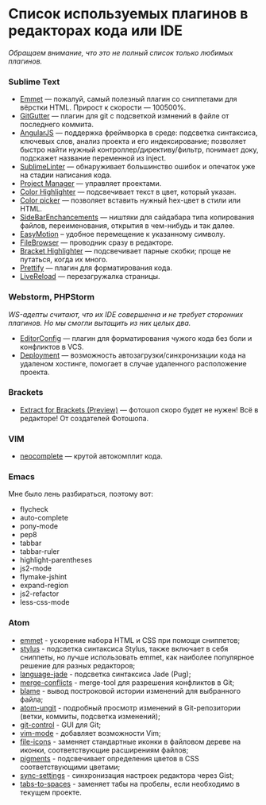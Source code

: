 # Список используемых плагинов в редакторах кода или IDE

_Обращаем внимание, что это не полный список только любимых плагинов._

### Sublime Text

- [Emmet](http://emmet.io) — пожалуй, самый полезный плагин со сниппетами для вёрстки HTML. Прирост к скорости — 100500%.
- [GitGutter](https://github.com/jisaacks/GitGutter) — плагин для git с подсветкой измнений в файле от последнего коммита.
- [AngularJS](https://github.com/angular-ui/AngularJS-sublime-package) — поддержка фреймворка в среде: подсветка синтаксиса, ключевых слов, анализ проекта и его индексирование; позволяет быстро найти нужный контроллер/директиву/фильтр, понимает доку, подскажет название переменной из inject.
- [SublimeLinter](http://www.sublimelinter.com/en/latest/) — обнаруживает большинство ошибок и опечаток  уже на стадии написания кода.
- [Project Manager](https://github.com/randy3k/Project-Manager) — управляет проектами.
- [Color Highlighter](https://github.com/Monnoroch/ColorHighlighter) — подсвечивает текст в цвет, который указан.
- [Color picker](http://weslly.github.io/ColorPicker/) — позволяет вставить нужный hex-цвет в стили или HTML.
- [SideBarEnchancements](https://github.com/titoBouzout/SideBarEnhancements) —  ништяки для сайдабара типа копирования файлов, переименования, открытия в чем-нибудь и так далее.
- [EasyMotion](https://github.com/tednaleid/sublime-EasyMotion) – удобное перемещение к указанному символу.
- [FileBrowser](https://github.com/aziz/SublimeFileBrowser) — проводник сразу в редакторе.
- [Bracket Highlighter](https://github.com/facelessuser/BracketHighlighter) — подсвечивает парные скобки; проще не путаться, когда их много.
- [Prettify](https://github.com/victorporof/Sublime-HTMLPrettify) — плагин для форматирования кода.
- [LiveReload](https://github.com/dz0ny/LiveReload-sublimetext2) — перезагружалка страницы.


### Webstorm, PHPStorm

_WS-адепты считают, что их IDE совершенна и не требует сторонних плагинов. Но мы смогли вытащить из них целых два._

- [EditorConfig](http://editorconfig.org) — плагин для форматирования чужого кода без боли и конфликтов в VCS.
- [Deployment](https://www.jetbrains.com/webstorm/help/deployment.html) — возможность автозагрузки/синхронизации кода на удаленом хостинге, помогает в случае удаленного расположение проекта.


### Brackets

- [Extract for Brackets (Preview)](https://github.com/adobe/brackets) — фотошоп скоро будет не нужен! Всё в редакторе! От создателей Фотошопа.

### VIM

- [neocomplete](https://github.com/Shougo/neocomplete.vim) — крутой автокомплит кода.

### Emacs

Мне было лень разбираться, поэтому вот:
- flycheck
- auto-complete
- pony-mode
- pep8
- tabbar
- tabbar-ruler
- highlight-parentheses
- js2-mode
- flymake-jshint
- expand-region
- js2-refactor
- less-css-mode

### Atom
- [emmet](https://atom.io/packages/emmet) - ускорение набора HTML и CSS при помощи сниппетов;
- [stylus](https://atom.io/packages/Stylus) - подсветка синтаксиса Stylus, также включает в себя сниппеты, но лучше использовать emmet, как наиболее популярное решение для разных редакторов;
- [language-jade](https://atom.io/packages/language-jade) - подсветка синтаксиса Jade (Pug);
- [merge-conflicts](https://atom.io/packages/merge-conflicts) - merge-tool для разрешения конфликтов в Git;
- [blame](https://atom.io/packages/blame) - вывод построковой истории изменений для выбранного файла;
- [atom-ungit](https://atom.io/packages/atom-ungit) - подробный просмотр изменений в Git-репозитории (ветки, коммиты, подсветка изменений);
- [git-control](https://atom.io/packages/git-control) - GUI для Git;
- [vim-mode](https://atom.io/packages/vim-mode) - добавляет возможности Vim;
- [file-icons](https://atom.io/packages/file-icons) - заменяет стандартные иконки в файловом дереве на иконки, соответствующие расширениям файлов;
- [pigments](https://atom.io/packages/pigments) - подсвечивает определения цветов в CSS соответствующими цветами;
- [sync-settings](https://atom.io/packages/sync-settings) - синхронизация настроек редактора через Gist;
- [tabs-to-spaces](https://atom.io/packages/tabs-to-spaces) - заменяет табы на пробелы, если необходимо в текущем проекте.
